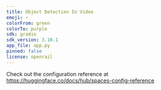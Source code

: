 ```yaml
---
title: Object Detection In Video
emoji: ⚡
colorFrom: green
colorTo: purple
sdk: gradio
sdk_version: 3.10.1
app_file: app.py
pinned: false
license: openrail
---
```


Check out the configuration reference at https://huggingface.co/docs/hub/spaces-config-reference
